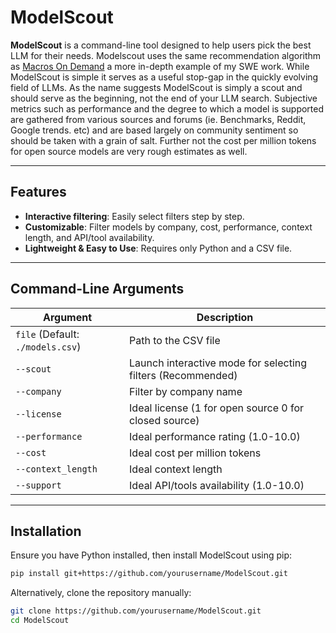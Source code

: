 # ModelScout

**ModelScout** is a command-line tool designed to help users pick the best LLM for their needs. Modelscout uses the same recommendation algorithm as [Macros On Demand](https://github.com/Hadi-M-Ibrahim/Macros-On-Demand) a more in-depth example of my SWE work. While ModelScout is simple it serves as a useful stop-gap in the quickly evolving field of LLMs. As the name suggests ModelScout is simply a scout and should serve as the beginning, not the end of your LLM search. Subjective metrics such as performance and the degree to which a model is supported are gathered from various sources and forums (ie. Benchmarks, Reddit, Google trends. etc) and are based largely on community sentiment so should be taken with a grain of salt. Further not the cost per million tokens for open source models are very rough estimates as well.

---

## Features
- **Interactive filtering**: Easily select filters step by step.
- **Customizable**: Filter models by company, cost, performance, context length, and API/tool availability.
- **Lightweight & Easy to Use**: Requires only Python and a CSV file.

---

##  Command-Line Arguments

| Argument | Description |
|----------|-------------|
| `file` (Default: `./models.csv`) | Path to the CSV file |
| `--scout` | Launch interactive mode for selecting filters (Recommended) |
| `--company` | Filter by company name |
| `--license` | Ideal license (1 for open source 0 for closed source) |
| `--performance` | Ideal performance rating (1.0-10.0) |
| `--cost` | Ideal cost per million tokens |
| `--context_length` | Ideal context length |
| `--support` | Ideal API/tools availability (1.0-10.0) |

---

## Installation

Ensure you have Python installed, then install ModelScout using pip:

```sh
pip install git+https://github.com/yourusername/ModelScout.git
```

Alternatively, clone the repository manually:

```sh
git clone https://github.com/yourusername/ModelScout.git
cd ModelScout
```
